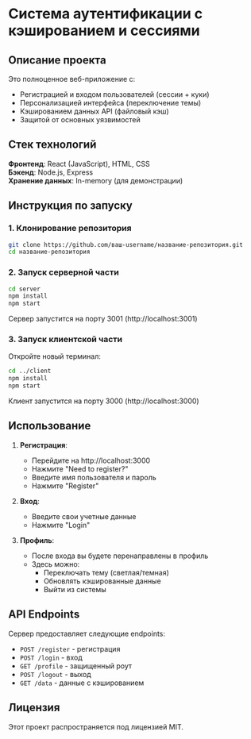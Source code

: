 # Система аутентификации с кэшированием и сессиями

## Описание проекта

Это полноценное веб-приложение с:
- Регистрацией и входом пользователей (сессии + куки)
- Персонализацией интерфейса (переключение темы)
- Кэшированием данных API (файловый кэш)
- Защитой от основных уязвимостей

## Стек технологий

**Фронтенд**: React (JavaScript), HTML, CSS  
**Бэкенд**: Node.js, Express  
**Хранение данных**: In-memory (для демонстрации)

## Инструкция по запуску

### 1. Клонирование репозитория

```bash
git clone https://github.com/ваш-username/название-репозитория.git
cd название-репозитория
```

### 2. Запуск серверной части

```bash
cd server
npm install
npm start
```

Сервер запустится на порту 3001 (http://localhost:3001)

### 3. Запуск клиентской части

Откройте новый терминал:

```bash
cd ../client
npm install
npm start
```

Клиент запустится на порту 3000 (http://localhost:3000)

## Использование

1. **Регистрация**:
   - Перейдите на http://localhost:3000
   - Нажмите "Need to register?"
   - Введите имя пользователя и пароль
   - Нажмите "Register"

2. **Вход**:
   - Введите свои учетные данные
   - Нажмите "Login"

3. **Профиль**:
   - После входа вы будете перенаправлены в профиль
   - Здесь можно:
     - Переключать тему (светлая/темная)
     - Обновлять кэшированные данные
     - Выйти из системы

## API Endpoints

Сервер предоставляет следующие endpoints:

- `POST /register` - регистрация
- `POST /login` - вход
- `GET /profile` - защищенный роут
- `POST /logout` - выход
- `GET /data` - данные с кэшированием


## Лицензия

Этот проект распространяется под лицензией MIT.

